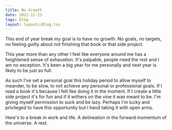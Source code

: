 ```yaml
---
title: No Growth
date: 2022-12-23
tags: blog
layout: layouts/Blog.tsx
---
```


This end of year break my goal is to have no growth. No goals, no targets, no feeling guilty about not finishing that book or that side project.

<!--more-->

This year more than any other I feel like everyone around me has a heightened sense of exhaustion. It's palpable, people need the rest and I am no exception. It's been a big year for me personally and next year is likely to be just as full.

As such I've set a personal goal this holiday period to allow myself to meander, to be slow, to not achieve any personal or professional goals. If I read a book it's because I felt like doing it in the moment. If I create a little side project it's for fun and if it withers on the vine it was meant to be. I'm giving myself permission to suck and be lazy. Perhaps I'm lucky and privileged to have this opportunity but I hand taking it with open arms.

Here's to a break in work and life. A delineation in the forward momentum of the universe. A rest.
